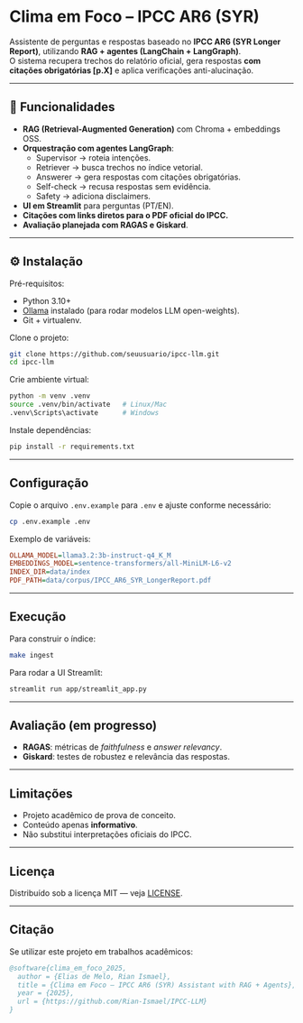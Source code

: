 # Clima em Foco – IPCC AR6 (SYR)

Assistente de perguntas e respostas baseado no **IPCC AR6 (SYR Longer Report)**, utilizando **RAG + agentes (LangChain + LangGraph)**.  
O sistema recupera trechos do relatório oficial, gera respostas **com citações obrigatórias [p.X]** e aplica verificações anti-alucinação.

---

## 🚀 Funcionalidades
- **RAG (Retrieval-Augmented Generation)** com Chroma + embeddings OSS.
- **Orquestração com agentes LangGraph**:
  - Supervisor → roteia intenções.
  - Retriever → busca trechos no índice vetorial.
  - Answerer → gera respostas com citações obrigatórias.
  - Self-check → recusa respostas sem evidência.
  - Safety → adiciona disclaimers.
- **UI em Streamlit** para perguntas (PT/EN).
- **Citações com links diretos para o PDF oficial do IPCC.**
- **Avaliação planejada com RAGAS e Giskard**.

---

## ⚙️ Instalação

Pré-requisitos:
- Python 3.10+
- [Ollama](https://ollama.com/) instalado (para rodar modelos LLM open-weights).
- Git + virtualenv.

Clone o projeto:
```bash
git clone https://github.com/seuusuario/ipcc-llm.git
cd ipcc-llm
```

Crie ambiente virtual:
```bash
python -m venv .venv
source .venv/bin/activate   # Linux/Mac
.venv\Scripts\activate      # Windows
```

Instale dependências:
```bash
pip install -r requirements.txt
```

---

## Configuração

Copie o arquivo `.env.example` para `.env` e ajuste conforme necessário:

```bash
cp .env.example .env
```

Exemplo de variáveis:
```ini
OLLAMA_MODEL=llama3.2:3b-instruct-q4_K_M
EMBEDDINGS_MODEL=sentence-transformers/all-MiniLM-L6-v2
INDEX_DIR=data/index
PDF_PATH=data/corpus/IPCC_AR6_SYR_LongerReport.pdf
```

---

## Execução

Para construir o índice:
```bash
make ingest
```

Para rodar a UI Streamlit:
```bash
streamlit run app/streamlit_app.py
```

---

## Avaliação (em progresso)
- **RAGAS**: métricas de *faithfulness* e *answer relevancy*.
- **Giskard**: testes de robustez e relevância das respostas.

---

## Limitações
- Projeto acadêmico de prova de conceito.
- Conteúdo apenas **informativo**.  
- Não substitui interpretações oficiais do IPCC.

---

## Licença
Distribuído sob a licença MIT — veja [LICENSE](LICENSE).

---

## Citação
Se utilizar este projeto em trabalhos acadêmicos:

```bibtex
@software{clima_em_foco_2025,
  author = {Elias de Melo, Rian Ismael},
  title = {Clima em Foco – IPCC AR6 (SYR) Assistant with RAG + Agents},
  year = {2025},
  url = {https://github.com/Rian-Ismael/IPCC-LLM}
}
```
